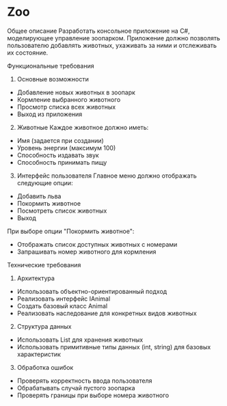 # Zoo
Общее описание
Разработать консольное приложение на C#, моделирующее управление зоопарком. 
Приложение должно позволять пользователю добавлять животных, 
ухаживать за ними и отслеживать их состояние.

Функциональные требования
1. Основные возможности
- Добавление новых животных в зоопарк
- Кормление выбранного животного
- Просмотр списка всех животных
- Выход из приложения

2. Животные
Каждое животное должно иметь:
- Имя (задается при создании)
- Уровень энергии (максимум 100)
- Способность издавать звук
- Способность принимать пищу

3. Интерфейс пользователя
Главное меню должно отображать следующие опции:
- Добавить льва
- Покормить животное
- Посмотреть список животных
- Выход

При выборе опции "Покормить животное":
- Отображать список доступных животных с номерами
- Запрашивать номер животного для кормления

Технические требования
1. Архитектура
- Использовать объектно-ориентированный подход
- Реализовать интерфейс IAnimal
- Создать базовый класс Animal
- Реализовать наследование для конкретных видов животных

2. Структура данных
- Использовать List<IAnimal> для хранения животных
- Использовать примитивные типы данных (int, string) для базовых характеристик

3. Обработка ошибок
- Проверять корректность ввода пользователя
- Обрабатывать случай пустого зоопарка
- Проверять границы при выборе номера животного
